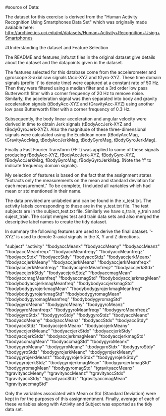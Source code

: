#source of Data:

The dataset for this exercise is derived from the "Human Activity Recognition Using Smartphones Data Set" which was originally made avaiable here: http://archive.ics.uci.edu/ml/datasets/Human+Activity+Recognition+Using+Smartphones

#Understanding the dataset and Feature Selection

The README and features_info.txt files in the original dataset give details about the dataset and the datapoints given in the dataset.

The features selected for this database come from the accelerometer and gyroscope 3-axial raw signals tAcc-XYZ and tGyro-XYZ. These time domain signals (prefix 't' to denote time) were captured at a constant rate of 50 Hz. Then they were filtered using a median filter and a 3rd order low pass Butterworth filter with a corner frequency of 20 Hz to remove noise. Similarly, the acceleration signal was then separated into body and gravity acceleration signals (tBodyAcc-XYZ and tGravityAcc-XYZ) using another low pass Butterworth filter with a corner frequency of 0.3 Hz.

Subsequently, the body linear acceleration and angular velocity were derived in time to obtain Jerk signals (tBodyAccJerk-XYZ and tBodyGyroJerk-XYZ). Also the magnitude of these three-dimensional signals were calculated using the Euclidean norm (tBodyAccMag, tGravityAccMag, tBodyAccJerkMag, tBodyGyroMag, tBodyGyroJerkMag).

Finally a Fast Fourier Transform (FFT) was applied to some of these signals producing fBodyAcc-XYZ, fBodyAccJerk-XYZ, fBodyGyro-XYZ, fBodyAccJerkMag, fBodyGyroMag, fBodyGyroJerkMag. (Note the 'f' to indicate frequency domain signals).

My selection of features is based on the fact that the assignment states "Extracts only the measurements on the mean and standard deviation for each measurement." To be complete, I included all variables which had mean or std mentioned in their name.

The data provided are unlabeled and can be found in the x_test.txt. The activity labels corresponding to these are in the y_test.txt file. The test subjects are in the subject_test.txt file. Similarly we have x_train, y_train and suject_train. The script merges test and train data sets and also merged the descriptive label names to create the tidy dataset. 

In summary the following features are used to derive the final dataset. '-XYZ' is used to denote 3-axial signals in the X, Y and Z directions.

"subject"
"activity"
"fbodyaccMeanx"
"fbodyaccMeany"
"fbodyaccMeanz"
"fbodyaccMeanfreqx"
"fbodyaccMeanfreqy"
"fbodyaccMeanfreqz"
"fbodyaccStdx"
"fbodyaccStdy"
"fbodyaccStdz"
"fbodyaccjerkMeanx"
"fbodyaccjerkMeany"
"fbodyaccjerkMeanz"
"fbodyaccjerkMeanfreqx"
"fbodyaccjerkMeanfreqy"
"fbodyaccjerkMeanfreqz"
"fbodyaccjerkStdx"
"fbodyaccjerkStdy"
"fbodyaccjerkStdz"
"fbodyaccmagMean"
"fbodyaccmagMeanfreq"
"fbodyaccmagStd"
"fbodybodyaccjerkmagMean"
"fbodybodyaccjerkmagMeanfreq"
"fbodybodyaccjerkmagStd"
"fbodybodygyrojerkmagMean"
"fbodybodygyrojerkmagMeanfreq"
"fbodybodygyrojerkmagStd"
"fbodybodygyromagMean"
"fbodybodygyromagMeanfreq"
"fbodybodygyromagStd"
"fbodygyroMeanx"
"fbodygyroMeany"
"fbodygyroMeanz"
"fbodygyroMeanfreqx"
"fbodygyroMeanfreqy"
"fbodygyroMeanfreqz"
"fbodygyroStdx"
"fbodygyroStdy"
"fbodygyroStdz"
"tbodyaccMeanx"
"tbodyaccMeany"
"tbodyaccMeanz"
"tbodyaccStdx"
"tbodyaccStdy"
"tbodyaccStdz"
"tbodyaccjerkMeanx"
"tbodyaccjerkMeany"
"tbodyaccjerkMeanz"
"tbodyaccjerkStdx"
"tbodyaccjerkStdy"
"tbodyaccjerkStdz"
"tbodyaccjerkmagMean"
"tbodyaccjerkmagStd"
"tbodyaccmagMean"
"tbodyaccmagStd"
"tbodygyroMeanx"
"tbodygyroMeany"
"tbodygyroMeanz"
"tbodygyroStdx"
"tbodygyroStdy"
"tbodygyroStdz"
"tbodygyrojerkMeanx"
"tbodygyrojerkMeany"
"tbodygyrojerkMeanz"
"tbodygyrojerkStdx"
"tbodygyrojerkStdy"
"tbodygyrojerkStdz"
"tbodygyrojerkmagMean"
"tbodygyrojerkmagStd"
"tbodygyromagMean"
"tbodygyromagStd"
"tgravityaccMeanx"
"tgravityaccMeany"
"tgravityaccMeanz"
"tgravityaccStdx"
"tgravityaccStdy"
"tgravityaccStdz"
"tgravityaccmagMean"
"tgravityaccmagStd"


Only the variables associated with Mean or Std (Standard Deviation) were kept in for the purposes of this assignmentment. Finally, average of each of these variables along with Activity and Subject was exported as the tidy data set.

